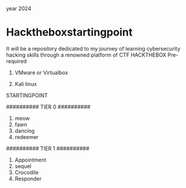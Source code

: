 year 2024
# Hacktheboxstartingpoint
It will be a repository dedicated to my journey of learning cybersecurity hacking skills through a renowned platform of CTF HACKTHEBOX
Pre-required
1. VMware or Virtualbox
   
3. Kali linux
  
STARTINGPOINT

##########     TIER 0     ##########
1. meow
2. fawn
3. dancing
4. redeemer

##########     TIER 1     ##########
1. Appointment
2. sequel
3. Crocodile
4. Responder
